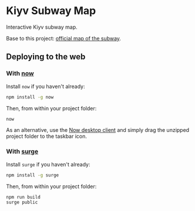 # Kiyv Subway Map

Interactive Kiyv subway map. 

Base to this project: [official map of the subway](http://www.metro.kiev.ua/sites/default/files/images/metro-map_wagon_v1.9.1%20-%20660%20x%20690_0.jpg).


## Deploying to the web

### With [now](https://zeit.co/now)

Install `now` if you haven't already:

```bash
npm install -g now
```

Then, from within your project folder:

```bash
now
```

As an alternative, use the [Now desktop client](https://zeit.co/download) and simply drag the unzipped project folder to the taskbar icon.

### With [surge](https://surge.sh/)

Install `surge` if you haven't already:

```bash
npm install -g surge
```

Then, from within your project folder:

```bash
npm run build
surge public
```
